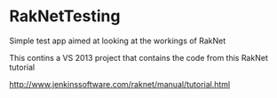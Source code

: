# RakNetTesting
Simple test app aimed at looking at the workings of RakNet

This contins a VS 2013 project that contains the code from this RakNet tutorial
  
  http://www.jenkinssoftware.com/raknet/manual/tutorial.html
